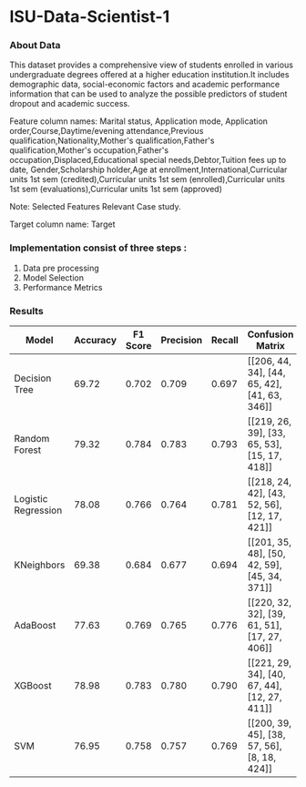 # ISU-Data-Scientist-1

### About Data

This dataset provides a comprehensive view of students enrolled in various undergraduate degrees offered at a higher education institution.It includes demographic data, social-economic factors and academic performance information that can be used to analyze the possible predictors of student dropout and academic success. 

Feature column names: Marital status, Application mode, Application order,Course,Daytime/evening attendance,Previous qualification,Nationality,Mother's qualification,Father's qualification,Mother's occupation,Father's occupation,Displaced,Educational special needs,Debtor,Tuition fees up to date,
Gender,Scholarship holder,Age at enrollment,International,Curricular units 1st sem (credited),Curricular units 1st sem (enrolled),Curricular units 1st sem (evaluations),Curricular units 1st sem (approved)

Note: Selected Features Relevant Case study.

Target column name: Target

### Implementation consist of three steps :

1) Data pre processing
2) Model Selection
3) Performance Metrics

### Results 

| Model               | Accuracy  | F1 Score | Precision | Recall   | Confusion Matrix                             |
|---------------------|-----------|----------|-----------|----------|---------------------------------------------|
| Decision Tree       | 69.72     | 0.702    | 0.709     | 0.697    | [[206, 44, 34], [44, 65, 42], [41, 63, 346]] |
| Random Forest       | 79.32     | 0.784    | 0.783     | 0.793    | [[219, 26, 39], [33, 65, 53], [15, 17, 418]] |
| Logistic Regression| 78.08     | 0.766    | 0.764     | 0.781    | [[218, 24, 42], [43, 52, 56], [12, 17, 421]] |
| KNeighbors          | 69.38     | 0.684    | 0.677     | 0.694    | [[201, 35, 48], [50, 42, 59], [45, 34, 371]] |
| AdaBoost            | 77.63     | 0.769    | 0.765     | 0.776    | [[220, 32, 32], [39, 61, 51], [17, 27, 406]] |
| XGBoost             | 78.98     | 0.783    | 0.780     | 0.790    | [[221, 29, 34], [40, 67, 44], [12, 27, 411]] |
| SVM                 | 76.95     | 0.758    | 0.757     | 0.769    | [[200, 39, 45], [38, 57, 56], [8, 18, 424]]  |
